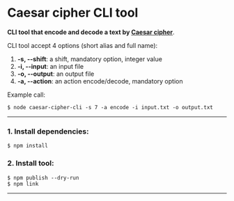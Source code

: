 # Caesar cipher CLI tool

**CLI tool that encode and decode a text by [Caesar cipher](https://en.wikipedia.org/wiki/Caesar_cipher)**.

CLI tool accept 4 options (short alias and full name):

1.  **-s, --shift**: a shift, mandatory option, integer value
2.  **-i, --input**: an input file
3.  **-o, --output**: an output file
4.  **-a, --action**: an action encode/decode, mandatory option

Example call:

```
$ node caesar-cipher-cli -s 7 -a encode -i input.txt -o output.txt
```

---

### 1. Install dependencies:

```
$ npm install
```

### 2. Install tool:

```
$ npm publish --dry-run
$ npm link
```

---
